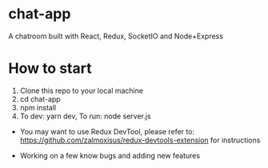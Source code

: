 # chat-app
A chatroom built with React, Redux, SocketIO and Node+Express

# How to start
1. Clone this repo to your local machine
2. cd chat-app
3. npm install
4. To dev: yarn dev, To run: node server.js

* You may want to use Redux DevTool, please refer to: https://github.com/zalmoxisus/redux-devtools-extension for instructions

* Working on a few know bugs and adding new features
